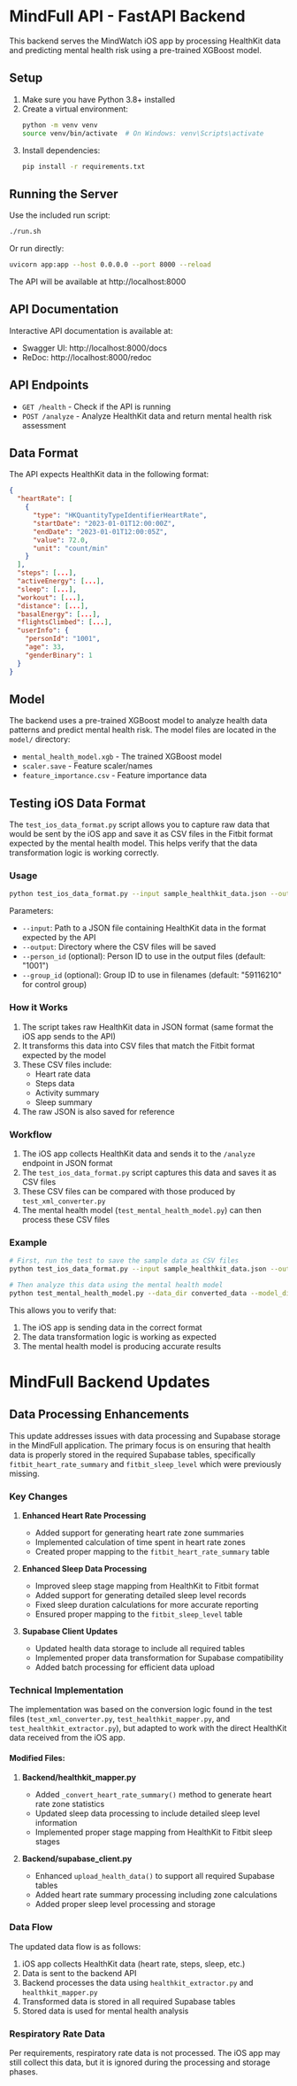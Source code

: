 # MindFull API - FastAPI Backend

This backend serves the MindWatch iOS app by processing HealthKit data and predicting mental health risk using a pre-trained XGBoost model.

## Setup

1. Make sure you have Python 3.8+ installed
2. Create a virtual environment:
   ```bash
   python -m venv venv
   source venv/bin/activate  # On Windows: venv\Scripts\activate
   ```
3. Install dependencies:
   ```bash
   pip install -r requirements.txt
   ```

## Running the Server

Use the included run script:

```bash
./run.sh
```

Or run directly:

```bash
uvicorn app:app --host 0.0.0.0 --port 8000 --reload
```

The API will be available at http://localhost:8000

## API Documentation

Interactive API documentation is available at:
- Swagger UI: http://localhost:8000/docs
- ReDoc: http://localhost:8000/redoc

## API Endpoints

- `GET /health` - Check if the API is running
- `POST /analyze` - Analyze HealthKit data and return mental health risk assessment

## Data Format

The API expects HealthKit data in the following format:

```json
{
  "heartRate": [
    {
      "type": "HKQuantityTypeIdentifierHeartRate",
      "startDate": "2023-01-01T12:00:00Z",
      "endDate": "2023-01-01T12:00:05Z",
      "value": 72.0,
      "unit": "count/min"
    }
  ],
  "steps": [...],
  "activeEnergy": [...],
  "sleep": [...],
  "workout": [...],
  "distance": [...],
  "basalEnergy": [...],
  "flightsClimbed": [...],
  "userInfo": {
    "personId": "1001",
    "age": 33,
    "genderBinary": 1
  }
}
```

## Model

The backend uses a pre-trained XGBoost model to analyze health data patterns and predict mental health risk. The model files are located in the `model/` directory:

- `mental_health_model.xgb` - The trained XGBoost model
- `scaler.save` - Feature scaler/names
- `feature_importance.csv` - Feature importance data

## Testing iOS Data Format

The `test_ios_data_format.py` script allows you to capture raw data that would be sent by the iOS app and save it as CSV files in the Fitbit format expected by the mental health model. This helps verify that the data transformation logic is working correctly.

### Usage

```bash
python test_ios_data_format.py --input sample_healthkit_data.json --output converted_data
```

Parameters:
- `--input`: Path to a JSON file containing HealthKit data in the format expected by the API
- `--output`: Directory where the CSV files will be saved
- `--person_id` (optional): Person ID to use in the output files (default: "1001")
- `--group_id` (optional): Group ID to use in filenames (default: "59116210" for control group)

### How it Works

1. The script takes raw HealthKit data in JSON format (same format the iOS app sends to the API)
2. It transforms this data into CSV files that match the Fitbit format expected by the model
3. These CSV files include:
   - Heart rate data
   - Steps data
   - Activity summary
   - Sleep summary
4. The raw JSON is also saved for reference

### Workflow

1. The iOS app collects HealthKit data and sends it to the `/analyze` endpoint in JSON format
2. The `test_ios_data_format.py` script captures this data and saves it as CSV files
3. These CSV files can be compared with those produced by `test_xml_converter.py`
4. The mental health model (`test_mental_health_model.py`) can then process these CSV files

### Example

```bash
# First, run the test to save the sample data as CSV files
python test_ios_data_format.py --input sample_healthkit_data.json --output converted_data

# Then analyze this data using the mental health model
python test_mental_health_model.py --data_dir converted_data --model_dir model
```

This allows you to verify that:
1. The iOS app is sending data in the correct format
2. The data transformation logic is working as expected
3. The mental health model is producing accurate results

# MindFull Backend Updates

## Data Processing Enhancements

This update addresses issues with data processing and Supabase storage in the MindFull application. The primary focus is on ensuring that health data is properly stored in the required Supabase tables, specifically `fitbit_heart_rate_summary` and `fitbit_sleep_level` which were previously missing.

### Key Changes

1. **Enhanced Heart Rate Processing**
   - Added support for generating heart rate zone summaries
   - Implemented calculation of time spent in heart rate zones
   - Created proper mapping to the `fitbit_heart_rate_summary` table

2. **Enhanced Sleep Data Processing**
   - Improved sleep stage mapping from HealthKit to Fitbit format
   - Added support for generating detailed sleep level records
   - Fixed sleep duration calculations for more accurate reporting
   - Ensured proper mapping to the `fitbit_sleep_level` table

3. **Supabase Client Updates**
   - Updated health data storage to include all required tables
   - Implemented proper data transformation for Supabase compatibility
   - Added batch processing for efficient data upload

### Technical Implementation

The implementation was based on the conversion logic found in the test files (`test_xml_converter.py`, `test_healthkit_mapper.py`, and `test_healthkit_extractor.py`), but adapted to work with the direct HealthKit data received from the iOS app.

#### Modified Files:

1. **Backend/healthkit_mapper.py**
   - Added `_convert_heart_rate_summary()` method to generate heart rate zone statistics
   - Updated sleep data processing to include detailed sleep level information
   - Implemented proper stage mapping from HealthKit to Fitbit sleep stages

2. **Backend/supabase_client.py**
   - Enhanced `upload_health_data()` to support all required Supabase tables
   - Added heart rate summary processing including zone calculations
   - Added proper sleep level processing and storage

### Data Flow

The updated data flow is as follows:

1. iOS app collects HealthKit data (heart rate, steps, sleep, etc.)
2. Data is sent to the backend API
3. Backend processes the data using `healthkit_extractor.py` and `healthkit_mapper.py`
4. Transformed data is stored in all required Supabase tables
5. Stored data is used for mental health analysis

### Respiratory Rate Data

Per requirements, respiratory rate data is not processed. The iOS app may still collect this data, but it is ignored during the processing and storage phases. 